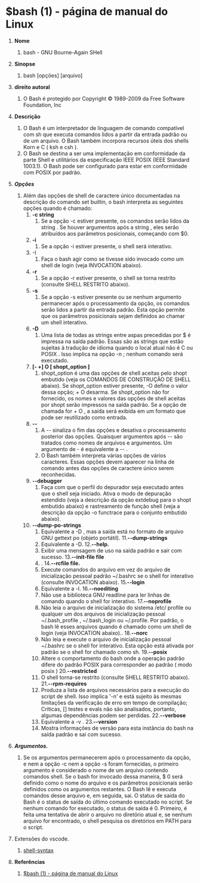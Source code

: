 <div class="header" id="myHeader">
  <div class="navbar" w3-include-html="/menu.inc"> </div>
</div>
<div class="title"><script> document.write(document.title);</script></div>  
<main>
<!-- markdownlint-disable-next-line -->
<span id="topo"><span>

# $bash (1) - página de manual do Linux

1. **Nome**
   1. bash - GNU Bourne-Again SHell
2. **Sinopse**
   1. bash [opções] [arquivo]
3. **direito autoral**
   1. O Bash é protegido por Copyright © 1989-2009 da Free Software Foundation, Inc
4. **Descrição**
   1. O Bash é um interpretador de linguagem de comando compatível com sh que executa comandos lidos a partir da entrada padrão ou de um arquivo. O Bash também incorpora recursos úteis dos shells Korn e C ( ksh e csh ).
   2. O Bash se destina a ser uma implementação em conformidade da parte Shell e utilitários da especificação IEEE POSIX (IEEE Standard 1003.1). O Bash pode ser configurado para estar em conformidade com POSIX por padrão.
5. ***Opções***
   1. Além das opções de shell de caractere único documentadas na descrição do comando set builtin, o bash interpreta as seguintes opções quando é chamado:
      1. **-c string**
         1. Se a opção -c estiver presente, os comandos serão lidos da string . Se houver argumentos após a string , eles serão atribuídos aos parâmetros posicionais, começando com $0.
      2. **-i**
         1. Se a opção -i estiver presente, o shell será interativo.
      3. -I
         1. Faça o bash agir como se tivesse sido invocado como um shell de login (veja INVOCATION abaixo).
      4. **-r**
         1. Se a opção -r estiver presente, o shell se torna restrito (consulte SHELL RESTRITO abaixo).
      5. **-s**
         1. Se a opção -s estiver presente ou se nenhum argumento permanecer após o processamento da opção, os comandos serão lidos a partir da entrada padrão. Esta opção permite que os parâmetros posicionais sejam definidos ao chamar um shell interativo.
      6. **-D**
         1. Uma lista de todas as strings entre aspas precedidas por $ é impressa na saída padrão. Essas são as strings que estão sujeitas à tradução de idioma quando o local atual não é C ou POSIX . Isso implica na opção -n ; nenhum comando será executado.
      7. **[- +] O [ shopt_option ]**
         1. shopt_option é uma das opções de shell aceitas pelo shopt embutido (veja os COMANDOS DE CONSTRUÇÃO DE SHELL abaixo). Se shopt_option estiver presente, -O define o valor dessa opção; + O desarma. Se shopt_option não for fornecido, os nomes e valores das opções de shell aceitas por shopt serão impressos na saída padrão. Se a opção de chamada for + O , a saída será exibida em um formato que pode ser reutilizado como entrada.
      8. **--**
         1. A -- sinaliza o fim das opções e desativa o processamento posterior das opções. Quaisquer argumentos após -- são tratados como nomes de arquivos e argumentos. Um argumento de - é equivalente a -- .
         2. O Bash também interpreta várias opções de vários caracteres. Essas opções devem aparecer na linha de comando antes das opções de caractere único serem reconhecidas.
      9. **--debugger**
         1. Faça com que o perfil do depurador seja executado antes que o shell seja iniciado. Ativa o modo de depuração estendido (veja a descrição da opção extdebug para o shopt embutido abaixo) e rastreamento de função shell (veja a descrição da opção -o functrace para o conjunto embutido abaixo).
      10. **--dump-po-strings**
          1. Equivalente a -D , mas a saída está no formato de arquivo GNU gettext po (objeto portátil).
      11.**--dump-strings**
          1. Equivalente a -D.
      12.**--help.**
          1. Exibir uma mensagem de uso na saída padrão e sair com sucesso.
      13.**--init-file file**
          1. .
      14.**--rcfile file.**
          1. Execute comandos do arquivo em vez do arquivo de inicialização pessoal padrão ~/.bashrc se o shell for interativo (consulte INVOCATION abaixo).
      15.**--login**
          1. Equivalente a -l.
      16.**--noediting**
          1. Não use a biblioteca GNU readline para ler linhas de comando quando o shell for interativo.
      17.**--noprofile**
          1. Não leia o arquivo de inicialização do sistema /etc/ profile ou qualquer um dos arquivos de inicialização pessoal ~/.bash_profile , ~/.bash_login ou ~/.profile. Por padrão, o bash lê esses arquivos quando é chamado como um shell de login (veja INVOCATION abaixo)..
      18.**--norc**
          1. Não leia e execute o arquivo de inicialização pessoal ~/.bashrc se o shell for interativo. Esta opção está ativada por padrão se o shell for chamado como sh.
      19.**--posix**
          1. Altere o comportamento do bash onde a operação padrão difere do padrão POSIX para corresponder ao padrão ( modo posix )
      20.**--restricted**
          1. O shell torna-se restrito (consulte SHELL RESTRITO abaixo).
      21.**--rpm-requires**
          1. Produza a lista de arquivos necessários para a execução do script de shell. Isso implica '-n' e está sujeito às mesmas limitações da verificação de erro em tempo de compilação; Críticas, [] testes e evals não são analisados, portanto, algumas dependências podem ser perdidas.
      22.**--verbose**
          1. Equivalente a -v .
      23.**--version**
          1. Mostra informações de versão para esta instância do bash na saída padrão e sai com sucesso.

6. ***Argumentos.***
   1. Se os argumentos permanecerem após o processamento da opção, e nem a opção -c nem a opção -s foram fornecidas, o primeiro argumento é considerado o nome de um arquivo contendo comandos shell. Se o bash for invocado dessa maneira, $ 0 será definido como o nome do arquivo e os parâmetros posicionais serão definidos como os argumentos restantes. O Bash lê e executa comandos desse arquivo e, em seguida, sai. O status de saída do Bash é o status de saída do último comando executado no script. Se nenhum comando for executado, o status de saída é 0. Primeiro, é feita uma tentativa de abrir o arquivo no diretório atual e, se nenhum arquivo for encontrado, o shell pesquisa os diretórios em PATH para o script.
7. Extensões do vscode.
   1. [shell-syntax](https://marketplace.visualstudio.com/items?itemName=bmalehorn.shell-syntax)

8. **Referências**
   1. [$bash (1) - página de manual do Linux](https://linux.die.net/man/1/bash)

</main>

<!-- markdownlint-disable-next-line -->
<script>  includeHTML(); FixHeader(window,"myHeader"); </script>
